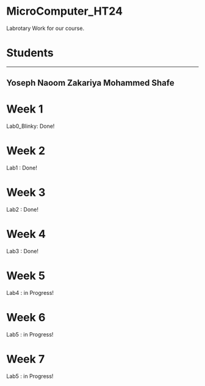 # MicroComputer_HT24
Labrotary Work for our course.

# Students
-----------------
Yoseph Naoom
Zakariya Mohammed Shafe
---------------

# Week 1
Lab0_Blinky: Done!

# Week 2
Lab1       : Done!

# Week 3
Lab2       : Done!

# Week 4
Lab3       : Done!

# Week 5
Lab4       : in Progress!

# Week 6
Lab5       : in Progress!

# Week 7
Lab5       : in Progress!
